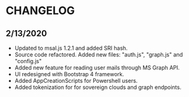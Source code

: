 # CHANGELOG

## 2/13/2020

* Updated to msal.js 1.2.1 and added SRI hash.
* Source code refactored. Added new files: "auth.js", "graph.js" and "config.js"
* Added new feature for reading user mails through MS Graph API.
* UI redesigned with Bootstrap 4 framework.
* Added AppCreationScripts for Powershell users.
* Added tokenization for for sovereign clouds and graph endpoints. 
